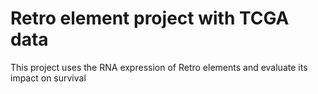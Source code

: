 # Retro element project with TCGA data

This project uses the RNA expression of Retro elements and evaluate its impact on survival


